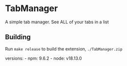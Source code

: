 # TabManager

A simple tab manager. See ALL of your tabs in a list

## Building
Run `make release` to build the extension, `./TabManager.zip`

versions:
	- npm: 9.6.2
	- node: v18.13.0
